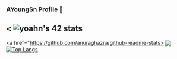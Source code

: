 ### AYoungSn Profile 👋

<!--
**AYoungSn/AYoungSn** is a ✨ _special_ ✨ repository because its `README.md` (this file) appears on your GitHub profile.
-->

<!--
Here are some ideas to get you started:

- 🔭 I’m currently working on ...
- 🌱 I’m currently learning ...
- 👯 I’m looking to collaborate on ...
- 🤔 I’m looking for help with ...
- 💬 Ask me about ...
- 📫 How to reach me: ...
- 😄 Pronouns: ...
- ⚡ Fun fact: ...
-->

<
![yoahn's 42 stats](https://badge42.herokuapp.com/api/stats/yoahn?privacyEmail=true)
----
<a href="https://github.com/anuraghazra/github-readme-stats>
         <img align="center" src="https://github-readme-stats.vercel.app/api?username=AYoungSn&show_icons=true&theme=merko" />
</a>
[![Top Langs](https://github-readme-stats.vercel.app/api/top-langs/?username=AYoungSn&layout=compact&theme=merko&langs_count=8)](https://github.com/anuraghazra/github-readme-stats)
